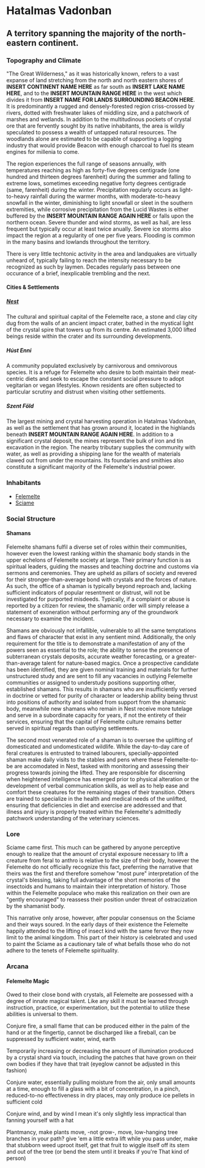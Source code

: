 # Hatalmas Vadonban
## A territory spanning the majority of the north-eastern continent.

### Topography and Climate
"The Great Wilderness," as it was historically known, refers to a vast expanse of land stretching from the north and north eastern shores of __INSERT CONTINENT NAME HERE__ as far south as __INSERT LAKE NAME HERE__, and to the __INSERT MOUNTAIN RANGE HERE__ in the west which divides it from __INSERT NAME FOR LANDS SURROUNDING BEACON HERE__. It is predominantly a rugged and densely-forested region criss-crossed by rivers, dotted with freshwater lakes of middling size, and a patchwork of marshes and wetlands. In addition to the multitudinous pockets of crystal ore that are fervently sought by its native inhabitants, the area is wildly speculated to possess a wealth of untapped natural resources. The woodlands alone are estimated to be capable of supporting a logging industry that would provide Beacon with enough charcoal to fuel its steam engines for millenia to come.

The region experiences the full range of seasons annually, with temperatures reaching as high as forty-five degrees centigrade (one hundred and thirteen degrees farenheit) during the summer and falling to extreme lows, sometimes exceeding negative forty degrees centigrade (same, farenheit) during the winter. Precipitation regularly occurs as light-to-heavy rainfall during the warmer months, with moderate-to-heavy snowfall in the winter, diminishing to light snowfall or sleet in the southern extremities, while corrosive precipitation from the Lucid Wastes is either buffered by the __INSERT MOUNTAIN RANGE AGAIN HERE__ or falls upon the northern ocean. Severe thunder and wind storms, as well as hail, are less frequent but typically occur at least twice anually. Severe ice storms also impact the region at a regularity of one per five years. Flooding is common in the many basins and lowlands throughout the territory.

There is very little techtonic activity in the area and landquakes are virtually unheard of, typically failing to reach the intensity necessary to be recognized as such by laymen. Decades regularly pass between one occurance of a brief, inexplicable trembling and the next.

#### Cities & Settlements
##### [Nest](nest.md)
The cultural and spiritual capital of the Felemelte race, a stone and clay city dug from the walls of an ancient impact crater, bathed in the mystical light of the crystal spire that towers up from its centre. An estimated 3,000 lifted beings reside within the crater and its surrounding developments.

##### __Húst Enni__
A community populated exclusively by carnivorous and omnivorous species. It is a refuge for Felemelte who desire to both maintain their meat-centric diets and seek to escape the constant social pressure to adopt vegitarian or vegan lifestyles. Known residents are often subjected to particular scrutiny and distrust when visiting other settlements.

##### __Szent Föld__
The largest mining and crystal harvesting operation in Hatalmas Vadonban, as well as the settlement that has grown around it, located in the highlands beneath __INSERT MOUNTAIN RANGE AGAIN HERE__. In addition to a significant crystal deposit, the mines represent the bulk of iron and tin excavation in the region. The nearby tributary supplies the community with water, as well as providing a shipping lane for the wealth of materials clawed out from under the mountains. Its foundaries and smithies also constitute a significant majority of the Felemelte's industrial power.


### Inhabitants
- [Felemelte](/people/felemelte.md)
- [Sciame](people/sciame.md)

 
### Social Structure
#### Shamans
Felemelte shamans fulfil a diverse set of roles within their communities, however even the lowest ranking within the shamanic body stands in the upper echelons of Felemelte society at large. Their primary function is as spiritual leaders, guiding the masses and teaching doctrine and customs via sermons and ceremonies. They are upheld as pillars of society and revered for their stronger-than-average bond with crystals and the forces of nature. As such, the office of a shaman is typically beyond reproach and, lacking sufficient indicators of popular resentment or distrust, will not be investigated for purported misdeeds. Typically, if a complaint or abuse is reported by a citizen for review, the shamanic order will simply release a statement of exoneration without performing any of the groundwork necessary to examine the incident.

Shamans are obviously not infallible, vulnerable to all the same temptations and flaws of character that exist in any sentient mind. Additionally, the only requirement for the title is to demonstrate a manifestation of any of the powers seen as essential to the role; the ability to sense the presence of subterranean crystals deposits, accurate weather forecasting, or a greater-than-average talent for nature-based magics. Once a prospective candidate has been identified, they are given nominal training and materials for further unstructured study and are sent to fill any vacancies in outlying Felemelte communities or assigned to understudy positions supporting other, established shamans. This results in shamans who are insufficiently versed in doctrine or vetted for purity of character or leadership ability being thrust into positions of authority and isolated from support from the shamanic body, meanwhile new shamans who remain in Nest receive more tutelage and serve in a subordinate capacity for years, if not the entirety of their services, ensuring that the capital of Felemelte culture remains better served in spiritual regards than outlying settlements.

The second most venerated role of a shaman is to oversee the uplifting of domesticated and undomesticated wildlife. While the day-to-day care of feral creatures is entrusted to trained labourers, specially-appointed shaman make daily visits to the stables and pens where these Felemelte-to-be are accomodated in Nest, tasked with monitoring and assessing their progress towards joining the lifted. They are responsible for discerning when heightened intelligence has emerged prior to physical alteration or the development of verbal communication skills, as well as to help ease and comfort these creatures for the remaining stages of their transition. Others are trained to specialize in the health and medical needs of the unlifted, ensuring that deficiencies in diet and exercise are addressed and that illness and injury is properly treated within the Felemelte's admittedly patchwork understanding of the veterinary sciences.


### Lore
Sciame came first. This much can be gathered by anyone perceptive enough to realize that the amount of crystal exposure necessary to lift a creature from feral to anthro is relative to the size of their body, however the Felemelte do not officially recognize this fact, preferring the narrative that theirs was the first and therefore somehow "most pure" interpretation of the crystal's blessing, taking full advantage of the short memories of the insectoids and humans to maintain their interpretation of history. Those within the Felemelte populace who make this realization on their own are "gently encouraged" to reassess their position under threat of ostracization by the shamanist body.

This narrative only arose, however, after popular consensus on the Sciame and their ways soured. In the early days of their existence the Felemelte happily attended to the lifting of insect kind with the same fervor they now limit to the animal kingdom. This part of their history is celebrated and used to paint the Sciame as a cautionary tale of what befalls those who do not adhere to the tenets of Felemelte spirituality.

### Arcana
#### Felemelte Magic
Owed to their close bond with crystals, all Felemelte are possessed with a degree of innate magical talent. Like any skill it must be learned through instruction, practice, or experimentation, but the potential to utilize these abilities is universal to them.

Conjure fire, a small flame that can be produced either in the palm of the hand or at the fingertip, cannot be discharged like a fireball, can be suppressed by sufficient water, wind, earth

Temporarily increasing or decreasing the amount of illumination produced by a crystal shard via touch, including the patches that have grown on their own bodies if they have that trait (eyeglow cannot be adjusted in this fashion)

Conjure water, essentially pulling moisture from the air, only small amounts at a time, enough to fill a glass with a bit of concentration, in a pinch, reduced-to-no effectiveness in dry places, may only produce ice pellets in sufficient cold

Conjure wind, and by wind I mean it's only slightly less impractical than fanning yourself with a hat

Plantmancy, make plants move, -not grow-, move, low-hanging tree branches in your path? give 'em a little extra lift while you pass under, make that stubborn weed uproot itself, get that fruit to wiggle itself off its stem and out of the tree (or bend the stem until it breaks if you're That kind of person)
